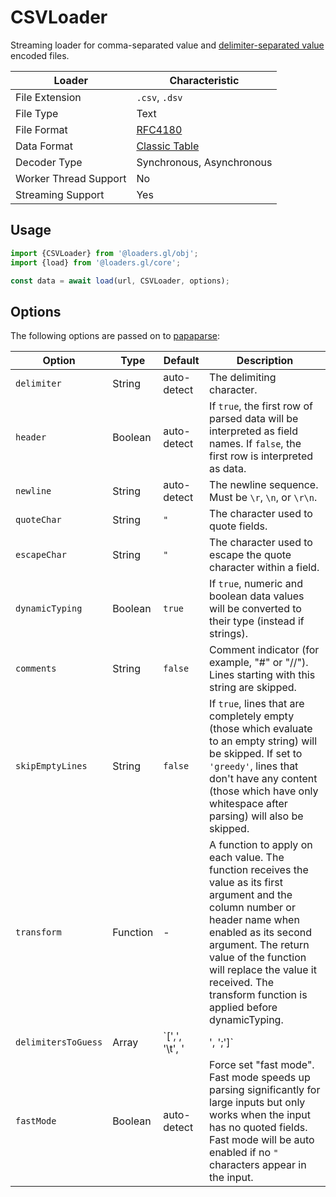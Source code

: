 # CSVLoader

Streaming loader for comma-separated value and [delimiter-separated value](https://en.wikipedia.org/wiki/Delimiter-separated_values) encoded files.

| Loader                | Characteristic   |
| --------------------- | ---------------- |
| File Extension        | `.csv`, `.dsv`   |
| File Type             | Text             |
| File Format           | [RFC4180](https://tools.ietf.org/html/rfc4180) |
| Data Format           | [Classic Table](/docs/specifications/category-table)   |
| Decoder Type          | Synchronous, Asynchronous |
| Worker Thread Support | No               |
| Streaming Support     | Yes              |

## Usage

```js
import {CSVLoader} from '@loaders.gl/obj';
import {load} from '@loaders.gl/core';

const data = await load(url, CSVLoader, options);
```

## Options

The following options are passed on to [papaparse](https://www.papaparse.com/docs#config):


| Option        | Type      | Default      | Description       |
| ------------- | --------- | ------------ | ----------------- |
| `delimiter`   | String    | auto-detect  | The delimiting character. |
| `header`      | Boolean   | auto-detect  | If `true`, the first row of parsed data will be interpreted as field names. If `false`, the first row is interpreted as data. |
| `newline`     | String    | auto-detect  | The newline sequence. Must be `\r`, `\n`, or `\r\n`. |
| `quoteChar`   | String    | `"`          | The character used to quote fields. |
| `escapeChar`  | String    | `"`          | The character used to escape the quote character within a field. |
| `dynamicTyping` | Boolean | `true`       | If `true`, numeric and boolean data values will be converted to their type (instead if strings). |
| `comments`    | String   | `false`      | Comment indicator (for example, "#" or "//"). Lines starting with this string are skipped. |
| `skipEmptyLines` | String | `false`    | If `true`, lines that are completely empty (those which evaluate to an empty string) will be skipped. If set to `'greedy'`, lines that don't have any content (those which have only whitespace after parsing) will also be skipped. |
| `transform`   | Function | -           | A function to apply on each value. The function receives the value as its first argument and the column number or header name when enabled as its second argument. The return value of the function will replace the value it received. The transform function is applied before dynamicTyping. |
| `delimitersToGuess` | Array | `[',', '\t', '|', ';']` | An array of delimiters to guess from if the `delimiter` option is not set. |
| `fastMode`   | Boolean   | auto-detect  | Force set "fast mode". Fast mode speeds up parsing significantly for large inputs but only works when the input has no quoted fields. Fast mode will be auto enabled if no `"` characters appear in the input. |
